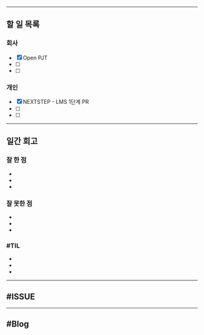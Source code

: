 ----------------------
## 할 일 목록

### 회사
- [x] Open PJT 
- [ ] 
- [ ] 

### 개인
- [x] NEXTSTEP - LMS 1단계 PR
- [ ] 
- [ ] 
----------------------------------------------
## 일간 회고

### 잘 한 점
- 
- 
- 

### 잘 못한 점
- 
- 
- 

### #TIL
- 
- 
- 


----------------------------------
## #ISSUE





----------------------------------
## #Blog
